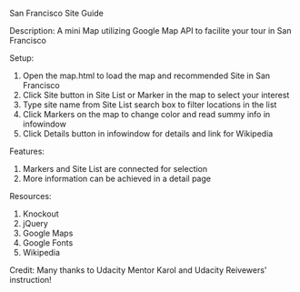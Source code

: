 San Francisco Site Guide

Description:
A mini Map utilizing Google Map API to facilite your tour in San Francisco

Setup:
1. Open the map.html to load the map and recommended Site in San Francisco
2. Click Site button in Site List or Marker in the map to select your interest
3. Type site name from Site List search box to filter locations in the list
4. Click Markers on the map to change color and read summy info in infowindow
5. Click Details button in infowindow for details and link for Wikipedia

Features:
1. Markers and Site List are connected for selection
2. More information can be achieved in a detail page

Resources:
1. Knockout
2. jQuery
3. Google Maps
4. Google Fonts
5. Wikipedia

Credit:
Many thanks to Udacity Mentor Karol and Udacity Reivewers' instruction!